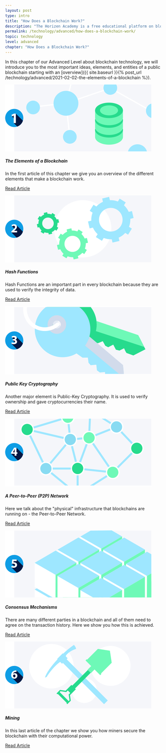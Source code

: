 ```yaml
---
layout: post
type: intro
title: "How Does a Blockchain Work?"
description: "The Horizen Academy is a free educational platform on blockchain technology, cryptocurrency, and privacy. In this article, we review how a blockchain works at an advanced level."
permalink: /technology/advanced/how-does-a-blockchain-work/
topic: technology
level: advanced
chapter: "How Does a Blockchain Work?"
---
```


In this chapter of our Advanced Level about blockchain technology, we will introduce you to the most important ideas, elements, and entities of a public blockchain starting with an [overview]({{ site.baseurl }}{% post_url /technology/advanced/2021-02-02-the-elements-of-a-blockchain %}).


<div class="row mt-5">
    <div class="col-md-3">
        <a href="{{ site.baseurl }}{% post_url /technology/advanced/2021-02-02-the-elements-of-a-blockchain %}">
            <img src="/assets/post_files/technology/advanced/how-does-a-blockchain-work/elements_of_blockchain.svg" alt="The Elements of a Blockchain" />
        </a>
    </div>
    <div class="col-md-9">
        <h5 class="intro-article-title">The Elements of a Blockchain</h5>
        <p class="mb-1">
            In the first article of this chapter we give you an overview of the different elements that make a blockchain work.
        </p>
        <p class="mb-0">
            <a class="font-weight-bold" href="{{ site.baseurl }}{% post_url /technology/advanced/2021-02-02-the-elements-of-a-blockchain %}">Read Article</a>
        </p>
    </div>
</div>

<div class="row mt-5">
    <div class="col-md-3">
        <a href="{{ site.baseurl }}{% post_url /technology/advanced/2021-02-03-hash-functions %}">
            <img src="/assets/post_files/technology/advanced/how-does-a-blockchain-work/hash.svg" alt="Hash Functions" />
        </a>
    </div>
    <div class="col-md-9">
        <h5 class="intro-article-title">Hash Functions</h5>
        <p class="mb-1">
            Hash Functions are an important part in every blockchain because they are used to verify the integrity of data.
        </p>
        <p class="mb-0">
            <a class="font-weight-bold" href="{{ site.baseurl }}{% post_url /technology/advanced/2021-02-03-hash-functions %}">Read Article</a>
        </p>
    </div>
</div>

<div class="row mt-5">
    <div class="col-md-3">
        <a href="{{ site.baseurl }}{% post_url /technology/advanced/2021-02-04-public-key-cryptography %}">
            <img src="/assets/post_files/technology/advanced/how-does-a-blockchain-work/pkc.svg" alt="Public Key Cryptography" />
        </a>
    </div>
    <div class="col-md-9">
        <h5 class="intro-article-title">Public Key Cryptography</h5>
        <p class="mb-1">
            Another major element is Public-Key Cryptography. It is used to verify ownership and gave cryptocurrencies their name.
        </p>
        <p class="mb-0">
            <a class="font-weight-bold" href="{{ site.baseurl }}{% post_url /technology/advanced/2021-02-04-public-key-cryptography %}">Read Article</a>
        </p>
    </div>
</div>

<div class="row mt-5">
    <div class="col-md-3">
        <a href="{{ site.baseurl }}{% post_url /technology/advanced/2021-02-05-a-peer-to-peer-p2p-network %}">
            <img src="/assets/post_files/technology/advanced/how-does-a-blockchain-work/p2p.svg" alt="A Peer-to-Peer (P2P) Network" />
        </a>
    </div>
    <div class="col-md-9">
        <h5 class="intro-article-title">A Peer-to-Peer (P2P) Network</h5>
        <p class="mb-1">
            Here we talk about the "physical" infrastructure that blockchains are running on - the Peer-to-Peer Network.
        </p>
        <p class="mb-0">
            <a class="font-weight-bold" href="{{ site.baseurl }}{% post_url /technology/advanced/2021-02-05-a-peer-to-peer-p2p-network %}">Read Article</a>
        </p>
    </div>
</div>

<div class="row mt-5">
    <div class="col-md-3">
        <a href="{{ site.baseurl }}{% post_url /technology/advanced/2021-02-06-consensus-mechanisms %}">
            <img src="/assets/post_files/technology/advanced/how-does-a-blockchain-work/consensus.svg" alt="Consensus Mechanisms" />
        </a>
    </div>
    <div class="col-md-9">
        <h5 class="intro-article-title">Consensus Mechanisms</h5>
        <p class="mb-1">
            There are many different parties in a blockchain and all of them need to agree on the transaction history. Here we show you how this is achieved.
        </p>
        <p class="mb-0">
            <a class="font-weight-bold" href="{{ site.baseurl }}{% post_url /technology/advanced/2021-02-06-consensus-mechanisms %}">Read Article</a>
        </p>
    </div>
</div>

<div class="row mt-5">
    <div class="col-md-3">
        <a href="{{ site.baseurl }}{% post_url /technology/advanced/2021-02-07-mining %}">
            <img src="/assets/post_files/technology/advanced/how-does-a-blockchain-work/mining.svg" alt="Mining" />
        </a>
    </div>
    <div class="col-md-9">
        <h5 class="intro-article-title">Mining</h5>
        <p class="mb-1">
            In this last article of the chapter we show you how miners secure the blockchain with their computational power.
        </p>
        <p class="mb-0">
            <a class="font-weight-bold" href="{{ site.baseurl }}{% post_url /technology/advanced/2021-02-07-mining %}">Read Article</a>
        </p>
    </div>
</div>
